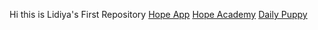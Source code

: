 Hi this is Lidiya's First Repository
[Hope App](https://studio.code.org/projects/applab/5soQidgB3V_UZ9KJAE2GekRtnePKL-BdqWIcdFCd774)
[Hope Academy](https://www.hopeacademympls.org/)
[Daily Puppy](https://www.dailypuppy.com/)
